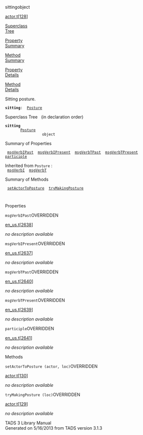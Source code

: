 ---
---
<span class="title">sitting</span><span class="type">object</span>

[actor.t](../file/actor.t.html)\[[128](../source/actor.t.html#128)\]

[Superclass  
Tree](#_SuperClassTree_)

[Property  
Summary](#_PropSummary_)

[Method  
Summary](#_MethodSummary_)

[Property  
Details](#_Properties_)

[Method  
Details](#_Methods_)

<div class="fdesc">

Sitting posture.

**`sitting`**` :   `[`Posture`](../object/Posture.html)

</div>

<span id="_SuperClassTree_"></span>

<div class="mjhd">

<span class="hdln">Superclass Tree</span>   (in declaration order)

</div>

**`sitting`**  
`         `[`Posture`](../object/Posture.html)  
`                 object`  
<span id="_PropSummary_"></span>

<div class="mjhd">

<span class="hdln">Summary of Properties</span>  

</div>

` `[`msgVerbIPast`](#msgVerbIPast)`  `[`msgVerbIPresent`](#msgVerbIPresent)`  `[`msgVerbTPast`](#msgVerbTPast)`  `[`msgVerbTPresent`](#msgVerbTPresent)`  `[`participle`](#participle)`  `

Inherited from `Posture` :  
` `[`msgVerbI`](../object/Posture.html#msgVerbI)`  `[`msgVerbT`](../object/Posture.html#msgVerbT)`  `

<span id="_MethodSummary_"></span>

<div class="mjhd">

<span class="hdln">Summary of Methods</span>  

</div>

` `[`setActorToPosture`](#setActorToPosture)`  `[`tryMakingPosture`](#tryMakingPosture)`  `

` `

<span id="_Properties_"></span>

<div class="mjhd">

<span class="hdln">Properties</span>  

</div>

<span id="msgVerbIPast"></span>

`msgVerbIPast`<span class="rem">OVERRIDDEN</span>

[en_us.t](../file/en_us.t.html)\[[2638](../source/en_us.t.html#2638)\]

<div class="desc">

*no description available*

</div>

<span id="msgVerbIPresent"></span>

`msgVerbIPresent`<span class="rem">OVERRIDDEN</span>

[en_us.t](../file/en_us.t.html)\[[2637](../source/en_us.t.html#2637)\]

<div class="desc">

*no description available*

</div>

<span id="msgVerbTPast"></span>

`msgVerbTPast`<span class="rem">OVERRIDDEN</span>

[en_us.t](../file/en_us.t.html)\[[2640](../source/en_us.t.html#2640)\]

<div class="desc">

*no description available*

</div>

<span id="msgVerbTPresent"></span>

`msgVerbTPresent`<span class="rem">OVERRIDDEN</span>

[en_us.t](../file/en_us.t.html)\[[2639](../source/en_us.t.html#2639)\]

<div class="desc">

*no description available*

</div>

<span id="participle"></span>

`participle`<span class="rem">OVERRIDDEN</span>

[en_us.t](../file/en_us.t.html)\[[2641](../source/en_us.t.html#2641)\]

<div class="desc">

*no description available*

</div>

<span id="_Methods_"></span>

<div class="mjhd">

<span class="hdln">Methods</span>  

</div>

<span id="setActorToPosture"></span>

`setActorToPosture (actor, loc)`<span class="rem">OVERRIDDEN</span>

[actor.t](../file/actor.t.html)\[[130](../source/actor.t.html#130)\]

<div class="desc">

*no description available*

</div>

<span id="tryMakingPosture"></span>

`tryMakingPosture (loc)`<span class="rem">OVERRIDDEN</span>

[actor.t](../file/actor.t.html)\[[129](../source/actor.t.html#129)\]

<div class="desc">

*no description available*

</div>

<div class="ftr">

TADS 3 Library Manual  
Generated on 5/16/2013 from TADS version 3.1.3

</div>
